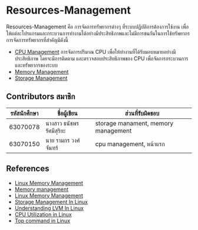 # Resources-Management
Resources-Management คือ การจัดการทรัพยากรต่างๆ ที่ระบบปฏิบัติการต้องการใช้งาน เพื่อให้แต่ละโปรแกรมและกระบวนการทำงานได้อย่างมีประสิทธิภาพและไม่มีการชนกันในการใช้ทรัพยากรการจัดการทรัพยากรที่สำคัญมีดังนี้

* [CPU Management](https://github.com/63070078/Resources-Management-3/blob/main/Cpu%20Management/README.md)
  การจัดการปริมาณ CPU เพื่อให้ทำงานที่ได้รับมอบหมายอย่างมีประสิทธิภาพ โดยจะมีการติดตาม และตรวจสอบประสิทธิภาพของ CPU เพื่อจัดการกระบวนการ และทรัพยากรของระบบ
* [Memory Management](https://github.com/63070078/Resources-Management-3/blob/main/Memory%20Management/README.md)
* [Storage Management](https://github.com/63070078/Resources-Management-3/tree/main/Storage%20Management)

## Contributors สมาชิก 

| รหัสนักศึกษา    | ชื่อผู้เขียน     | ส่วนที่รับผิดชอบ  |
|------------|---------------|------------------|
| 63070078   | นางสาว ธนัชพร รัศมีสุริยะ  | storage manament, memory management |
| 63070150   | นาย รามกร วงศ์จันทร์  | cpu management, หน้าแรก |

## References

* [Linux Memory Management](https://lass.cs.umass.edu/~shenoy/courses/spring20/lectures/Lec21.pdf)
* [Memory management](https://www.ibm.com/docs/en/linux-on-z?topic=performance-memory-management)
* [Linux Memory Management](https://www.javatpoint.com/linux-memory-management)
* [Storage Management In Linux](https://tekneed.com/storage-management-in-linux-explained-with-examples/)
* [Understanding LVM In Linux](https://tekneed.com/understanding-lvm-with-examples-advantages-of-lvm/)
* [CPU Utilization in Linux](https://phoenixnap.com/kb/check-cpu-usage-load-linux#ftoc-heading-6)
* [Top command in Linux](https://phoenixnap.com/kb/top-command-in-linux)
